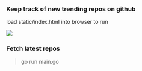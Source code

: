 ### Keep track of new trending repos on github


load static/index.html into browser to run

![](https://i.imgur.com/1xGRetE.jpg)

### Fetch latest repos 


> go run main.go
